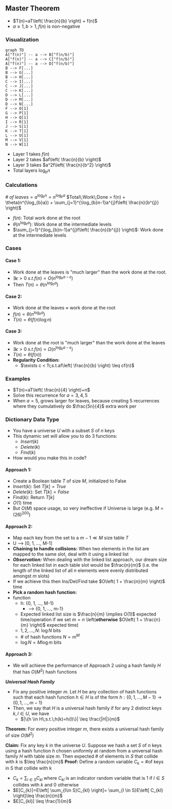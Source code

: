 ## Master Theorem
- $T(n)=aT\left( \frac{n}{b} \right) + f(n)$
- $a \geq 1, b > 1, f(n)$ is non-negative
### Visualization
```mermaid
graph TD
A["f(n)"] -- a --> B["f(n/b)"]
A["f(n)"] -- a --> C["f(n/b)"]
A["f(n)"] -- a --> D["f(n/b)"]
B --> F[...]
B --> G[...]
B --> H[...]
C --> I[...]
C --> J[...]
C --> K[...]
D --> L[...]
D --> M[...]
D --> N[...]
F --> O[1]
G --> P[1]
H --> Q[1]
I --> R[1]
J --> S[1]
K --> T[1]
L --> U[1]
M --> V[1]
N --> W[1]
```

- Layer 1 takes $f(n)$
- Layer 2 takes $af\left( \frac{n}{b} \right)$
- Layer 3 takes $a^2f\left( \frac{n}{b^2} \right)$
- Total layers $\log_{b}n$

### Calculations
$\#\;of\;leaves = a^{\log_{b}n}=n^{\log_{b}a}$
$Total\;Work\;Done = f(n) + \theta(n^{\log_{b}a}) + \sum_{j=1}^{\log_{b}n-1}a^{j}f\left( \frac{n}{b^{j}} \right)$
- $f(n)$: Total work done at the root
- $\theta(n^{\log_{b}a})$: Work done at the intermediate levels
- $\sum_{j=1}^{\log_{b}n-1}a^{j}f\left( \frac{n}{b^{j}} \right)$: Work done at the intermediate levels

### Cases

#### Case 1:
- Work done at the leaves is "much larger" than the work done at the root. 
- $\exists \epsilon > 0\;s.t.f(n)=O(n^{\log_{b}a-\epsilon})$
- Then $T(n)=\theta(n^{\log_{b}a})$

#### Case 2:
- Work done at the leaves $\approx$ work done at the root
- $f(n)=\theta(n^{\log_{b}a})$
- $T(n)=\theta(f(n)\log n)$

#### Case 3:
- Work done at the root is "much larger" than the work done at the leaves
- $\exists \epsilon > 0\;s.t.f(n)=\Omega(n^{\log_{b}a-\epsilon})$
- $T(n)=\theta(f(n))$
- **Regularity Condition:**
	- $\exists c < 1\;s.t.af\left( \frac{n}{b} \right) \leq cf(n)$

### Examples
- $T(n)=aT\left( \frac{n}{4} \right)+n$
- Solve this recurrence for $a=3,4,5$
- When $a=5$, grows larger for leaves, because creating 5 recurrences where they cumulatively do $\frac{5n}{4}$ extra work per

### Dictionary Data Type
- You have a universe $U$ with a subset $S$ of $n$ keys
- This dynamic set will allow you to do 3 functions:
	- $Insert(k)$
	- $Delete(k)$
	- $Find(k)$
- How would you make this in code?

#### Approach 1:
- Create a Boolean table $T$ of size $M$, initialized to False
- $Insert(k)$: Set $T[k]=True$
- $Delete(k)$: Set $T[k]=False$
- $Find(k)$: Return $T[k]$
- $O(1)$ time
- But $O(M)$ space usage, so very ineffective if Universe is large (e.g. $M=(26)^{200}$)

#### Approach 2:
- Map each key from the set to a $m-1 \ll M$ size table $T$
- U --> [0, 1, ..., M-1]
- **Chaining to handle collisions:** When two elements in the list are mapped to the same slot, deal with it using a linked list
- ___Observation:___ When dealing with the linked list approach, our dream size for each linked list in each table slot would be $\frac{n}{m}$ (i.e. the length of the linked list of all $n$ elements were evenly distributed amongst $m$ slots)
- If we achieve this then Ins/Del/Find take $O\left( 1 + \frac{n}{m} \right)$ time
- **Pick a random hash function:**
- function
	- h: {0, 1, ..., M-1}
		- --> {0, 1, ..., m-1}
	- Expected linked list size is $\frac{n}{m} \implies O(1)$ expected time/operation if we set $m=n$ \left(**otherwise** $O\left( 1 + \frac{n}{m} \right)$ expected time)
	- $1, 2, \dots, N$: $\log N$ bits
	- \# of hash functions $N=m^M$
	- $\log N=M \log m$ bits

#### Approach 3:
- We will achieve the performance of Approach 2 using a hash family $H$ that has $O(M^2)$ hash functions

___Universal Hash Family___
- Fix any positive integer $m$. Let $H$ be any collection of hash functions such that each hash function $h \in H$ is of the form $h: \{0, 1, \dots, M-1\}\to\{0, 1, \dots, m-1\}$
- Then, we say that $H$ is a universal hash family if for any $2$ distinct keys $k, l \in U$, we have
	- $|\{h \in H\;s.t.\;h(k)=h(l)\}| \leq \frac{|H|}{m}$

**Theorem:** For every positive integer $m$, there exists a universal hash family of size $O(M^2)$

**Claim:** Fix any key $k$ in the universe $U$. Suppose we hash a set $S$ of $n$ keys using a hash function $h$ chosen uniformly at random from a universal hash family $H$ with table size $m$. Then expected \# of elements in $S$ that collide with $k$ is $\leq \frac{n}{m}$
**Proof:** Define a random variable $C_{k}=\text{\# of keys in S that collide with k}$
- $C_{k}=\sum_{l\in S}C_{kl}$ where $C_{kl}$ is an indicator random variable that is 1 if $l \in S$ collides with $k$ and 0 otherwise
- $E[C_{k}]=E\left[ \sum_{l\in S}C_{kl} \right]= \sum_{l \in S}E\left[ C_{kl} \right]\leq \frac{n}{m}$
- $E[C_{kl}] \leq \frac{1}{m}$

